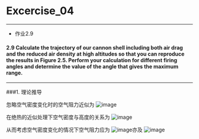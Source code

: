 # Excercise_04
***

* 作业2.9


#### 2.9 Calculate the trajectory of our cannon shell including both air drag and the reduced air density at high altitudes so that you can reproduce the results in Figure 2.5. Perform your calculation for different firing angles and determine the value of the angle that gives the maximum range.
***

###1. 理论推导
  
  忽略空气密度变化时的空气阻力近似为 ![image](https://github.com/ACGNnsj/compuational_physics_N2014301020001/blob/master/Excercise_05/CodeCogsEqn.gif?raw=true)
  
  在绝热的近似处理下空气密度与高度的关系为 ![image](https://github.com/ACGNnsj/compuational_physics_N2014301020001/blob/master/Excercise_05/CodeCogsEqn%20(2).gif?raw=true)
  
  从而考虑空气密度变化的情况下空气阻力应为 ![image](https://github.com/ACGNnsj/compuational_physics_N2014301020001/blob/master/Excercise_05/CodeCogsEqn%20(1).gif?raw=true)亦及 ![image](https://github.com/ACGNnsj/compuational_physics_N2014301020001/blob/master/Excercise_05/CodeCogsEqn%20(3).gif?raw=true)
  
